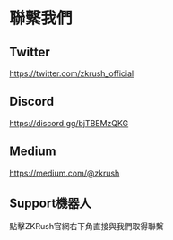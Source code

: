 # 聯繫我們

## Twitter

https://twitter.com/zkrush_official

## Discord

https://discord.gg/bjTBEMzQKG

## Medium

https://medium.com/@zkrush

## Support機器人

點擊ZKRush官網右下角直接與我們取得聯繫

